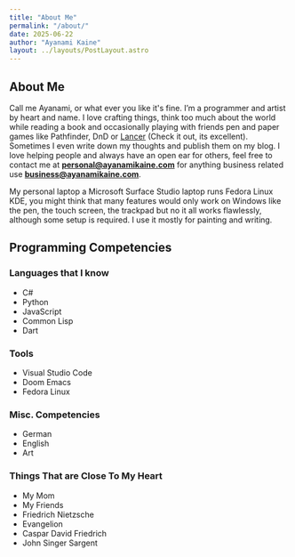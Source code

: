 ```yaml
---
title: "About Me"
permalink: "/about/"
date: 2025-06-22
author: "Ayanami Kaine"
layout: ../layouts/PostLayout.astro
---
```


<div class="about-intro">

<div class="about-text">

## About Me

Call me Ayanami, or what ever you like it's fine. I’m a programmer and artist by heart and name. I love crafting things, think too much about the world while reading a book and occasionally playing with friends pen and paper games like Pathfinder, DnD or [Lancer](https://massifpress.com/) (Check it out, its excellent). Sometimes I even write down my thoughts and publish them on my blog. I love helping people and always have an open ear for others, feel free to contact me at **personal@ayanamikaine.com** for anything business related use **business@ayanamikaine.com**.

My personal laptop a Microsoft Surface Studio laptop runs Fedora Linux KDE, you might think that many features would only work on Windows like the pen, the touch screen, the trackpad but no it all works flawlessly, although some setup is required. I use it mostly for painting and writing.

## Programming Competencies

### Languages that I know

-   C#
-   Python
-   JavaScript
-   Common Lisp
-   Dart

### Tools

-   Visual Studio Code
-   Doom Emacs
-   Fedora Linux

### Misc. Competencies

-   German
-   English
-   Art

### Things That are Close To My Heart

-   My Mom
-   My Friends
-   Friedrich Nietzsche
-   Evangelion
-   Caspar David Friedrich
-   John Singer Sargent
